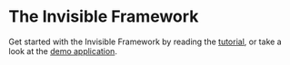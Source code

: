 # The Invisible Framework

Get started with the Invisible Framework by reading the [tutorial](https://github.com/justinsisley/Invisible-Framework/blob/master/docs/tutorial/introduction.md), or take a look at the [demo application](https://github.com/justinsisley/Invisible-Framework-demo).
